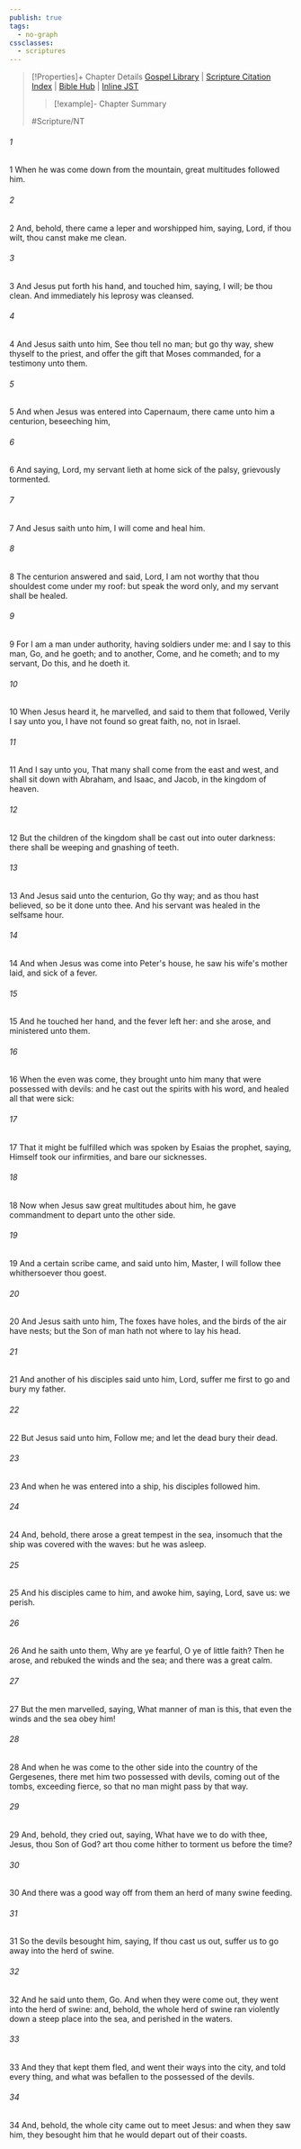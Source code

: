 ```yaml
---
publish: true
tags:
  - no-graph
cssclasses:
  - scriptures
---
```

>[!Properties]+ Chapter Details
>[Gospel Library](https://churchofjesuschrist.org/study/scriptures/nt/matt/8?lang=eng)    |    [Scripture Citation Index](https://scriptures.byu.edu/#08c08::c08c08)    |    [Bible Hub](https://biblehub.com/matthew/8.htm)    |    [Inline JST](https://scripturetoolbox.com/html/ic/Matthew/8.html)
>>[!example]- Chapter Summary
>> 
> 
>
>#Scripture/NT
###### 1
1 When he was come down from the mountain, great multitudes followed him.
###### 2
2 And, behold, there came a leper and worshipped him, saying, Lord, if thou wilt, thou canst make me clean.
###### 3
3 And Jesus put forth his hand, and touched him, saying, I will; be thou clean. And immediately his leprosy was cleansed.
###### 4
4 And Jesus saith unto him, See thou tell no man; but go thy way, shew thyself to the priest, and offer the gift that Moses commanded, for a testimony unto them.
###### 5
5 And when Jesus was entered into Capernaum, there came unto him a centurion, beseeching him,
###### 6
6 And saying, Lord, my servant lieth at home sick of the palsy, grievously tormented.
###### 7
7 And Jesus saith unto him, I will come and heal him.
###### 8
8 The centurion answered and said, Lord, I am not worthy that thou shouldest come under my roof: but speak the word only, and my servant shall be healed.
###### 9
9 For I am a man under authority, having soldiers under me: and I say to this man, Go, and he goeth; and to another, Come, and he cometh; and to my servant, Do this, and he doeth it.
###### 10
10 When Jesus heard it, he marvelled, and said to them that followed, Verily I say unto you, I have not found so great faith, no, not in Israel.
###### 11
11 And I say unto you, That many shall come from the east and west, and shall sit down with Abraham, and Isaac, and Jacob, in the kingdom of heaven.
###### 12
12 But the children of the kingdom shall be cast out into outer darkness: there shall be weeping and gnashing of teeth.
###### 13
13 And Jesus said unto the centurion, Go thy way; and as thou hast believed, so be it done unto thee. And his servant was healed in the selfsame hour.
###### 14
14 And when Jesus was come into Peter's house, he saw his wife's mother laid, and sick of a fever.
###### 15
15 And he touched her hand, and the fever left her: and she arose, and ministered unto them.
###### 16
16 When the even was come, they brought unto him many that were possessed with devils: and he cast out the spirits with his word, and healed all that were sick:
###### 17
17 That it might be fulfilled which was spoken by Esaias the prophet, saying, Himself took our infirmities, and bare our sicknesses.
###### 18
18 Now when Jesus saw great multitudes about him, he gave commandment to depart unto the other side.
###### 19
19 And a certain scribe came, and said unto him, Master, I will follow thee whithersoever thou goest.
###### 20
20 And Jesus saith unto him, The foxes have holes, and the birds of the air have nests; but the Son of man hath not where to lay his head.
###### 21
21 And another of his disciples said unto him, Lord, suffer me first to go and bury my father.
###### 22
22 But Jesus said unto him, Follow me; and let the dead bury their dead.
###### 23
23 And when he was entered into a ship, his disciples followed him.
###### 24
24 And, behold, there arose a great tempest in the sea, insomuch that the ship was covered with the waves: but he was asleep.
###### 25
25 And his disciples came to him, and awoke him, saying, Lord, save us: we perish.
###### 26
26 And he saith unto them, Why are ye fearful, O ye of little faith? Then he arose, and rebuked the winds and the sea; and there was a great calm.
###### 27
27 But the men marvelled, saying, What manner of man is this, that even the winds and the sea obey him!
###### 28
28 And when he was come to the other side into the country of the Gergesenes, there met him two possessed with devils, coming out of the tombs, exceeding fierce, so that no man might pass by that way.
###### 29
29 And, behold, they cried out, saying, What have we to do with thee, Jesus, thou Son of God? art thou come hither to torment us before the time?
###### 30
30 And there was a good way off from them an herd of many swine feeding.
###### 31
31 So the devils besought him, saying, If thou cast us out, suffer us to go away into the herd of swine.
###### 32
32 And he said unto them, Go. And when they were come out, they went into the herd of swine: and, behold, the whole herd of swine ran violently down a steep place into the sea, and perished in the waters.
###### 33
33 And they that kept them fled, and went their ways into the city, and told every thing, and what was befallen to the possessed of the devils.
###### 34
34 And, behold, the whole city came out to meet Jesus: and when they saw him, they besought him that he would depart out of their coasts.
